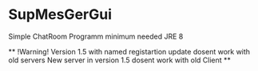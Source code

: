# SupMesGerGui
Simple ChatRoom Programm
minimum needed JRE 8

**
!Warning!
Version 1.5 with named registartion update dosent work with old servers
New server in version 1.5 dosent work with old Client
**
